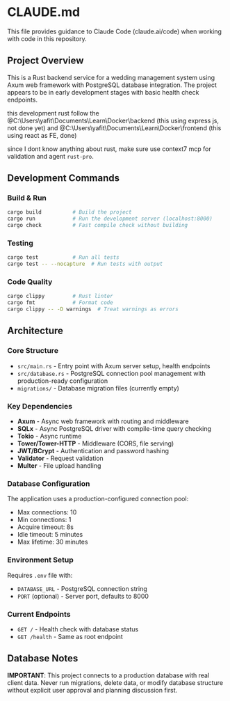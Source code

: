 # CLAUDE.md

This file provides guidance to Claude Code (claude.ai/code) when working with code in this repository.

## Project Overview

This is a Rust backend service for a wedding management system using Axum web framework with PostgreSQL database integration. The project appears to be in early development stages with basic health check endpoints.

this development rust follow the @C:\Users\yafit\Documents\Learn\Docker\backend (this using express js, not done yet)
and
@C:\Users\yafit\Documents\Learn\Docker\frontend (this using react as FE, done)

since I dont know anything about rust, make sure use context7 mcp for validation and agent `rust-pro`.

## Development Commands

### Build & Run

```bash
cargo build          # Build the project
cargo run            # Run the development server (localhost:8000)
cargo check          # Fast compile check without building
```

### Testing

```bash
cargo test           # Run all tests
cargo test -- --nocapture  # Run tests with output
```

### Code Quality

```bash
cargo clippy         # Rust linter
cargo fmt            # Format code
cargo clippy -- -D warnings  # Treat warnings as errors
```

## Architecture

### Core Structure

- `src/main.rs` - Entry point with Axum server setup, health endpoints
- `src/database.rs` - PostgreSQL connection pool management with production-ready configuration
- `migrations/` - Database migration files (currently empty)

### Key Dependencies

- **Axum** - Async web framework with routing and middleware
- **SQLx** - Async PostgreSQL driver with compile-time query checking
- **Tokio** - Async runtime
- **Tower/Tower-HTTP** - Middleware (CORS, file serving)
- **JWT/BCrypt** - Authentication and password hashing
- **Validator** - Request validation
- **Multer** - File upload handling

### Database Configuration

The application uses a production-configured connection pool:

- Max connections: 10
- Min connections: 1
- Acquire timeout: 8s
- Idle timeout: 5 minutes
- Max lifetime: 30 minutes

### Environment Setup

Requires `.env` file with:

- `DATABASE_URL` - PostgreSQL connection string
- `PORT` (optional) - Server port, defaults to 8000

### Current Endpoints

- `GET /` - Health check with database status
- `GET /health` - Same as root endpoint

## Database Notes

**IMPORTANT**: This project connects to a production database with real client data. Never run migrations, delete data, or modify database structure without explicit user approval and planning discussion first.
